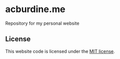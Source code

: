 # acburdine.me
Repository for my personal website

## License
This website code is licensed under the [MIT license](LICENSE).